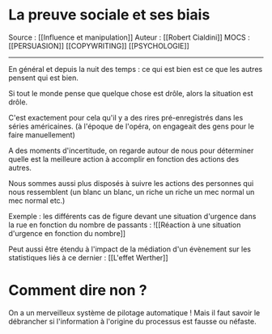# La preuve sociale et ses biais
Source : [[Influence et manipulation]] 
Auteur : [[Robert Cialdini]]
MOCS : [[PERSUASION]] [[COPYWRITING]] [[PSYCHOLOGIE]]
***

En général et depuis la nuit des temps : ce qui est bien est ce que les autres pensent qui est bien.

Si tout le monde pense que quelque chose est drôle, alors la situation est drôle.

C'est exactement pour cela qu'il y a des rires pré-enregistrés dans les séries américaines.
(à l'époque de l'opéra, on engageait des gens pour le faire manuellement)

A des moments d'incertitude, on regarde autour de nous pour déterminer quelle est la meilleure action à accomplir en fonction des actions des autres.

Nous sommes aussi plus disposés à suivre les actions des personnes qui nous ressemblent (un blanc un blanc, un riche un riche un mec normal un mec normal etc.)

Exemple : les différents cas de figure devant une situation d'urgence dans la rue en fonction du nombre de passants :
![[Réaction à une situation d'urgence en fonction du nombre]]

Peut aussi être étendu à l'impact de la médiation d'un évènement sur les statistiques liés à ce dernier : [[L'effet Werther]]

# Comment dire non ?
On a un merveilleux système de pilotage automatique !
Mais il faut savoir le débrancher si l'information à l'origine du processus est fausse ou néfaste.